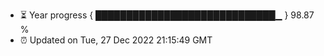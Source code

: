 - ⏳ Year progress { █████████████████████████████▁ } 98.87 %
- ⏰ Updated on Tue, 27 Dec 2022 21:15:49 GMT

